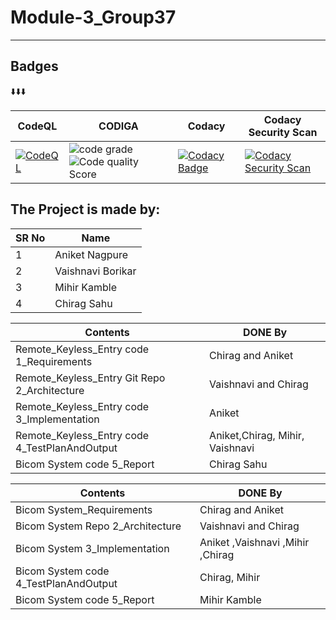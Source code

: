 # Module-3_Group37
---
## Badges
:arrow_down::arrow_down::arrow_down:

 |CodeQL| CODIGA | Codacy |Codacy Security Scan  
 | --- | --- | --- | --- |
[![CodeQL](https://github.com/Coolbuyq/Module-3_Group37/actions/workflows/CodeQL.yml/badge.svg)](https://github.com/Coolbuyq/Module-3_Group37/actions/workflows/CodeQL.yml)| ![code grade](https://api.codiga.io/project/31921/status/svg) ![Code quality Score](https://api.codiga.io/project/31921/score/svg)|[![Codacy Badge](https://app.codacy.com/project/badge/Grade/d9f4194a26eb4faab8d54875721203ba)](https://www.codacy.com/gh/Coolbuyq/Module-3_Group37/dashboard?utm_source=github.com&amp;utm_medium=referral&amp;utm_content=Coolbuyq/Module-3_Group37&amp;utm_campaign=Badge_Grade) |[![Codacy Security Scan](https://github.com/Coolbuyq/Module-3_Group37/actions/workflows/Codacy%20Security%20Scan.yml/badge.svg)](https://github.com/Coolbuyq/Module-3_Group37/actions/workflows/Codacy%20Security%20Scan.yml)

## The Project is made by:  
|SR No| Name |
|--|--|
| 1 | Aniket Nagpure|
| 2 | Vaishnavi Borikar|
| 3 | Mihir Kamble |
| 4 | Chirag Sahu |


| Contents | DONE By |
|---|---|
| Remote_Keyless_Entry code 1_Requirements |Chirag  and Aniket   |
| Remote_Keyless_Entry Git Repo 2_Architecture |Vaishnavi and Chirag  |
| Remote_Keyless_Entry code 3_Implementation| Aniket  |
| Remote_Keyless_Entry code 4_TestPlanAndOutput | Aniket,Chirag, Mihir, Vaishnavi |
| Bicom System code 5_Report | Chirag Sahu |


| Contents | DONE By |
|---|---|
| Bicom System_Requirements |Chirag and Aniket   |
| Bicom System Repo 2_Architecture |Vaishnavi and Chirag  |
| Bicom System 3_Implementation| Aniket ,Vaishnavi ,Mihir ,Chirag |
| Bicom System code 4_TestPlanAndOutput | Chirag, Mihir|
| Bicom System code 5_Report | Mihir Kamble |
